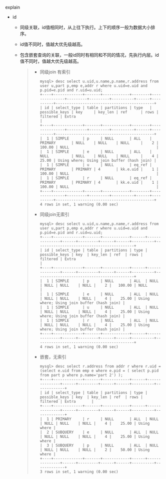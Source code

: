 explain

- id

  - 同级关联，id值相同时，从上往下执行。上下的顺序一般为数据大小排序。

  - id值不同时，值越大优先级越高。

  - 包含嵌套查询的关联，一般id同时有相同和不同的情况，先执行内层。id值不同时，值越大优先级越高。

    > - 同级join 有索引
    >
    >   ```
    >   mysql> desc select u.uid,u.name,p.name,r.address from user u,part p,emp e,addr r where u.uid=e.uid and p.pid=e.pid and r.uid=u.uid;
    >   +----+-------------+-------+------------+--------+---------------+---------+---------+----------+------+----------+--------------------------------------------+
    >   | id | select_type | table | partitions | type   | possible_keys | key     | key_len | ref      | rows | filtered | Extra                                      |
    >   +----+-------------+-------+------------+--------+---------------+---------+---------+----------+------+----------+--------------------------------------------+
    >   |  1 | SIMPLE      | p     | NULL       | ALL    | PRIMARY       | NULL    | NULL    | NULL     |    2 |   100.00 | NULL                                       |
    >   |  1 | SIMPLE      | e     | NULL       | ALL    | NULL          | NULL    | NULL    | NULL     |    4 |    25.00 | Using where; Using join buffer (hash join) |
    >   |  1 | SIMPLE      | u     | NULL       | eq_ref | PRIMARY       | PRIMARY | 4       | kk.e.uid |    1 |   100.00 | NULL                                       |
    >   |  1 | SIMPLE      | r     | NULL       | eq_ref | PRIMARY       | PRIMARY | 4       | kk.e.uid |    1 |   100.00 | NULL                                       |
    >   +----+-------------+-------+------------+--------+---------------+---------+---------+----------+------+----------+--------------------------------------------+
    >   4 rows in set, 1 warning (0.00 sec)
    >   ```
    >
    > - 同级join无索引
    >
    >   ```
    >   mysql> desc select u.uid,u.name,p.name,r.address from user u,part p,emp e,addr r where u.uid=e.uid and p.pid=e.pid and r.uid=u.uid;
    >   +----+-------------+-------+------------+------+---------------+------+---------+------+------+----------+--------------------------------------------+
    >   | id | select_type | table | partitions | type | possible_keys | key  | key_len | ref  | rows | filtered | Extra                                      |
    >   +----+-------------+-------+------------+------+---------------+------+---------+------+------+----------+--------------------------------------------+
    >   |  1 | SIMPLE      | p     | NULL       | ALL  | NULL          | NULL | NULL    | NULL |    2 |   100.00 | NULL                                       |
    >   |  1 | SIMPLE      | e     | NULL       | ALL  | NULL          | NULL | NULL    | NULL |    4 |    25.00 | Using where; Using join buffer (hash join) |
    >   |  1 | SIMPLE      | u     | NULL       | ALL  | NULL          | NULL | NULL    | NULL |    4 |    25.00 | Using where; Using join buffer (hash join) |
    >   |  1 | SIMPLE      | r     | NULL       | ALL  | NULL          | NULL | NULL    | NULL |    4 |    25.00 | Using where; Using join buffer (hash join) |
    >   +----+-------------+-------+------------+------+---------------+------+---------+------+------+----------+--------------------------------------------+
    >   4 rows in set, 1 warning (0.00 sec)
    >   ```
    >
    > - 嵌套，无索引
    >
    >   ```
    >   mysql> desc select r.address from addr r where r.uid = (select e.uid from emp e where e.pid = ( select p.pid from part p where p.name='part 2') );
    >   +----+-------------+-------+------------+------+---------------+------+---------+------+------+----------+-------------+
    >   | id | select_type | table | partitions | type | possible_keys | key  | key_len | ref  | rows | filtered | Extra       |
    >   +----+-------------+-------+------------+------+---------------+------+---------+------+------+----------+-------------+
    >   |  1 | PRIMARY     | r     | NULL       | ALL  | NULL          | NULL | NULL    | NULL |    4 |    25.00 | Using where |
    >   |  2 | SUBQUERY    | e     | NULL       | ALL  | NULL          | NULL | NULL    | NULL |    4 |    25.00 | Using where |
    >   |  3 | SUBQUERY    | p     | NULL       | ALL  | NULL          | NULL | NULL    | NULL |    2 |    50.00 | Using where |
    >   +----+-------------+-------+------------+------+---------------+------+---------+------+------+----------+-------------+
    >   3 rows in set, 1 warning (0.00 sec)
    >   ```
    >
    >   

    
